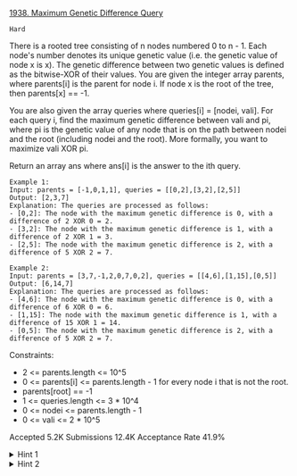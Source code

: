 [1938. Maximum Genetic Difference Query](https://leetcode.com/problems/maximum-genetic-difference-query/)

`Hard`

There is a rooted tree consisting of n nodes numbered 0 to n - 1. Each node's number denotes its unique genetic value (i.e. the genetic value of node x is x). The genetic difference between two genetic values is defined as the bitwise-XOR of their values. You are given the integer array parents, where parents[i] is the parent for node i. If node x is the root of the tree, then parents[x] == -1.

You are also given the array queries where queries[i] = [nodei, vali]. For each query i, find the maximum genetic difference between vali and pi, where pi is the genetic value of any node that is on the path between nodei and the root (including nodei and the root). More formally, you want to maximize vali XOR pi.

Return an array ans where ans[i] is the answer to the ith query.

```
Example 1:
Input: parents = [-1,0,1,1], queries = [[0,2],[3,2],[2,5]]
Output: [2,3,7]
Explanation: The queries are processed as follows:
- [0,2]: The node with the maximum genetic difference is 0, with a difference of 2 XOR 0 = 2.
- [3,2]: The node with the maximum genetic difference is 1, with a difference of 2 XOR 1 = 3.
- [2,5]: The node with the maximum genetic difference is 2, with a difference of 5 XOR 2 = 7.

Example 2:
Input: parents = [3,7,-1,2,0,7,0,2], queries = [[4,6],[1,15],[0,5]]
Output: [6,14,7]
Explanation: The queries are processed as follows:
- [4,6]: The node with the maximum genetic difference is 0, with a difference of 6 XOR 0 = 6.
- [1,15]: The node with the maximum genetic difference is 1, with a difference of 15 XOR 1 = 14.
- [0,5]: The node with the maximum genetic difference is 2, with a difference of 5 XOR 2 = 7.
```

Constraints:

- 2 <= parents.length <= 10^5
- 0 <= parents[i] <= parents.length - 1 for every node i that is not the root.
- parents[root] == -1
- 1 <= queries.length <= 3 * 10^4
- 0 <= nodei <= parents.length - 1
- 0 <= vali <= 2 * 10^5

Accepted
5.2K
Submissions
12.4K
Acceptance Rate
41.9%

<details>
<summary>Hint 1</summary>

How can we use a trie to store all the XOR values in the path from a node to the root?

</details>
<details>
<summary>Hint 2</summary>

How can we dynamically add the XOR values with a DFS search?

</details>